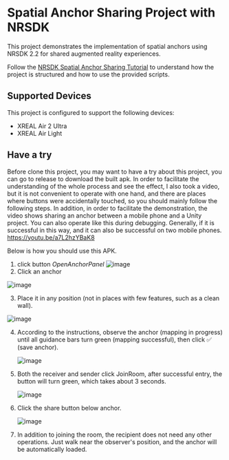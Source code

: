 

# Spatial Anchor Sharing Project with NRSDK

This project demonstrates the implementation of spatial anchors using NRSDK 2.2 for shared augmented reality experiences. 

Follow the [NRSDK Spatial Anchor Sharing Tutorial](https://xreal.gitbook.io/nrsdk/development/spatial-anchor/tutorial-sharing-anchors) to understand how the project is structured and how to use the provided scripts.

## Supported Devices

This project is configured to support the following devices:
- XREAL Air 2 Ultra
- XREAL Air Light

## Have a try

Before clone this project, you may want to have a try about this project, you can go to release to download the built apk.
In order to facilitate the understanding of the whole process and see the effect, I also took a video, but it is not convenient to operate with one hand, and there are places where buttons were accidentally touched, so you should mainly follow the following steps. In addition, in order to facilitate the demonstration, the video shows sharing an anchor between a mobile phone and a Unity project. You can also operate like this during debugging. Generally, if it is successful in this way, and it can also be successful on two mobile phones.
https://youtu.be/a7L2hzYBaK8

Below is how you should use this APK. 

1. click button *OpenAnchorPanel*
 ![image](https://github.com/dengxian-xreal/NRSDK_ShareAnchors/assets/134575521/bd430422-a503-45a7-b7fb-9a212c0b066e)
2. Click an anchor

![image](https://github.com/dengxian-xreal/NRSDK_ShareAnchors/assets/134575521/a13aa5e8-bc2e-4b10-b494-d7c1caf63cd2)

3. Place it in any position (not in places with few features, such as a clean wall).

![image](https://github.com/dengxian-xreal/NRSDK_ShareAnchors/assets/134575521/98207d5f-a9cd-4b76-9b96-d780a2457fbc)

4. According to the instructions, observe the anchor (mapping in progress) until all guidance bars turn green (mapping successful), then click ✅ (save anchor).

   ![image](https://github.com/dengxian-xreal/NRSDK_ShareAnchors/assets/134575521/cb75ec15-12ac-48ae-99b0-534d8f149577)
   
5. Both the receiver and sender click JoinRoom, after successful entry, the button will turn green, which takes about 3 seconds.

   ![image](https://github.com/dengxian-xreal/NRSDK_ShareAnchors/assets/134575521/af395796-7c5e-4e69-8af7-0509950d3bd7)
6. Click the share button below anchor.

   ![image](https://github.com/dengxian-xreal/NRSDK_ShareAnchors/assets/134575521/95bec1cf-135b-4979-819d-17c7a6fb3924)
   
7. In addition to joining the room, the recipient does not need any other operations. Just walk near the observer's position, and the anchor will be automatically loaded.
